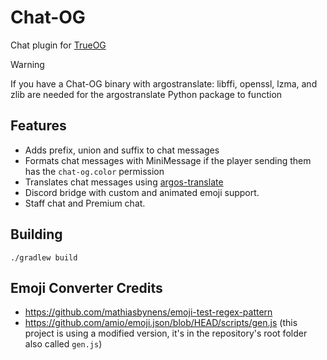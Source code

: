 # Chat-OG
Chat plugin for [TrueOG](https://github.com/true-og/true-og)
> [!WARNING]  
> If you have a Chat-OG binary with argostranslate: libffi, openssl, lzma, and zlib are needed for the argostranslate Python package to function

## Features
- Adds prefix, union and suffix to chat messages
- Formats chat messages with MiniMessage if the player sending them has the `chat-og.color` permission
- Translates chat messages using [argos-translate](https://github.com/argosopentech/argos-translate)
- Discord bridge with custom and animated emoji support.
- Staff chat and Premium chat.

## Building
```./gradlew build```

## Emoji Converter Credits
- https://github.com/mathiasbynens/emoji-test-regex-pattern
- https://github.com/amio/emoji.json/blob/HEAD/scripts/gen.js (this project is using a modified version, it's in the repository's root folder also called `gen.js`)
